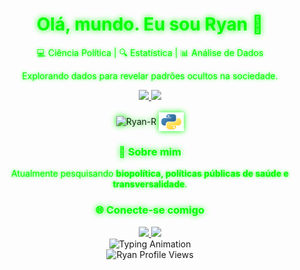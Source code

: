 <div align="center">
  <h1 style="color:#00FF00; text-shadow: 0 0 10px #00FF00;">Olá, mundo. Eu sou Ryan 👾</h1>
  <p style="color:#00FF00; text-shadow: 0 0 5px #00FF00;">💻 Ciência Política | 🔍 Estatística | 📊 Análise de Dados</p>

  <p style="color:#00FF00; text-shadow: 0 0 5px #00FF00;">Explorando dados para revelar padrões ocultos na sociedade.</p>

  <div>
    <a href="https://github.com/ryallmeida">
      <img height="150em" src="https://github-readme-stats.vercel.app/api?username=ryallmeida&show_icons=true&theme=tokyonight"/>
      <img height="150em" src="https://github-readme-stats.vercel.app/api/top-langs/?username=ryallmeida&layout=compact&langs_count=6&theme=tokyonight"/>
    </a>
  </div>

  <div style="display: inline_block"><br>
    <img align="center" alt="Ryan-R" height="30" width="40" src="https://cdn.jsdelivr.net/gh/devicons/devicon@latest/icons/r/r-original.svg" style="filter: drop-shadow(0 0 5px #00FF00);"/>
    <img align="center" alt="Ryan-Python" height="30" width="40" src="https://raw.githubusercontent.com/devicons/devicon/master/icons/python/python-original.svg" style="filter: drop-shadow(0 0 5px #00FF00);">
  </div>

  <h3 style="color:#00FF00; text-shadow: 0 0 10px #00FF00;">💬 Sobre mim</h3>
  <p style="color:#00FF00; text-shadow: 0 0 5px #00FF00;">Atualmente pesquisando <strong>biopolítica, políticas públicas de saúde e transversalidade</strong>.</p>

  <h3 style="color:#00FF00; text-shadow: 0 0 10px #00FF00;">🌐 Conecte-se comigo</h3>
  <a href="https://www.linkedin.com/in/ryallmeida/" target="_blank">
    <img src="https://img.shields.io/badge/-LinkedIn-0077B5?style=for-the-badge&logo=linkedin&logoColor=white"/>
  </a>
  <a href="mailto:ryallmeida@gmail.com">
    <img src="https://img.shields.io/badge/-Email-D14836?style=for-the-badge&logo=gmail&logoColor=white"/>
  </a>

  <div align="center">
    <img src="https://readme-typing-svg.demolab.com?font=Fira+Code&size=20&duration=4000&pause=500&color=00FF00&width=435&lines=Bem-vindo+ao+meu+perfil!;Ci%C3%AAncia+Pol%C3%ADtica+%7C+An%C3%A1lise+de+Dados;Explorando+o+mundo+dos+dados!;Rumo+%C3%A0+descoberta+de+padr%C3%B5es+sociais" alt="Typing Animation" />
  </div>

  <div align="center">
    <img src="https://komarev.com/ghpvc/?username=ryallmeida&color=00ff00&style=flat-square" alt="Ryan Profile Views"/>
  </div>
</div>
